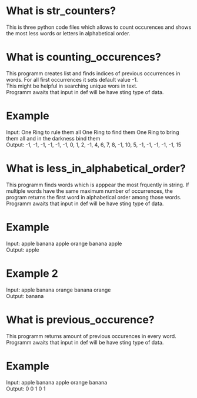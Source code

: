 # What is str_counters?
This is three python code files which allows to count occurences and shows the most less words or letters in alphabetical order.  

# What is counting_occurences?
This programm creates list and finds indices of previous occurrences in words. For all first occurrences it sets default value -1.  
This might be helpful in searching unique wors in text.  
Programm awaits that input in def will be have sting type of data.  

# Example
Input: One Ring to rule them all One Ring to find them One Ring to bring them all and in the darkness bind them  
Output: -1, -1, -1, -1, -1, -1, 0, 1, 2, -1, 4, 6, 7, 8, -1, 10, 5, -1, -1, -1, -1, -1, 15  

# What is less_in_alphabetical_order?
This programm finds words which is apppear the most frquently in string. If multiple words have the same maximum number of occurrences, the program returns the first word in alphabetical order among those words.  
Programm awaits that input in def will be have sting type of data.  

# Example
Input: apple banana apple orange banana apple  
Output: apple  

# Example 2
Input: apple banana orange banana orange  
Output: banana  

# What is previous_occurence?
This programm returns amount of previous occurences in every word.  
Programm awaits that input in def will be have sting type of data.  

# Example
Input: apple banana apple orange banana  
Output: 0 0 1 0 1  

